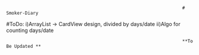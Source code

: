                                                                       # Smoker-Diary

#ToDo: 
i)ArrayList -> CardView design, divided by days/date
ii)Algo for counting days/date

                                                                      **To Be Updated **
